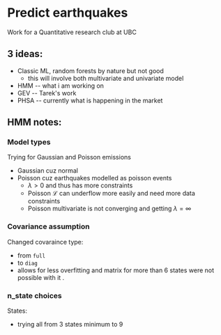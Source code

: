 # Predict earthquakes
Work for a Quantitative research club at UBC

## 3 ideas:
- Classic ML, random forests by nature but not good 
  - this will involve both multivariate and univariate model
- HMM -- what i am working on 
- GEV -- Tarek's work
- PHSA -- currently what is happening in the market


## HMM notes:

### Model types 
Trying for Gaussian and Poisson emissions
- Gaussian cuz normal 
- Poisson cuz earthquakes modelled as poisson events
  - $\lambda>0$ and thus has more constraints
  - Poisson $\mathcal{L}$ can underflow more easily and need more data constraints
  - Poisson multivariate is not converging and getting $\lambda = \infty$ 


### Covariance assumption 
Changed covaraince type:
- from `full`
- to `diag`
- allows for less overfitting and matrix for more than 6 states were not possible with it . 

### n_state choices 
States:
- trying all from 3 states minimum to 9

